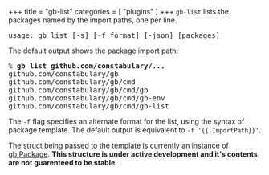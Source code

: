 +++
title = "gb-list"
categories = [ "plugins" ]
+++
`gb-list` lists the packages named by the import paths, one per line.

<pre>usage: gb list [-s] [-f format] [-json] [packages]</pre>

The default output shows the package import path:

<pre>% <b>gb list github.com/constabulary/...</b>
github.com/constabulary/gb
github.com/constabulary/gb/cmd
github.com/constabulary/gb/cmd/gb
github.com/constabulary/gb/cmd/gb-env
github.com/constabulary/gb/cmd/gb-list</pre>

The `-f` flag specifies an alternate format for the list, using the syntax of package template. The default output is equivalent to `-f '{{.ImportPath}}'`.

The struct being passed to the template is currently an instance of [gb.Package](https://godoc.org/github.com/constabulary/gb#Package). <b>This structure is under active development and it's contents are not guarenteed to be stable</b>.
